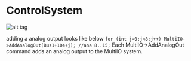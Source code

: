 ControlSystem
=============
![alt tag](https://cloud.githubusercontent.com/assets/4612912/5442403/40bcf874-8499-11e4-805a-2139ef6d2299.png)

adding a analog output looks like below
        ```
        for (int j=0;j<8;j++) MultiIO->AddAnalogOut(Bus1+104+j); //ana 8..15;
        ```
Each MultiIO->AddAnalogOut command adds an analog output to the MultiIO system.
